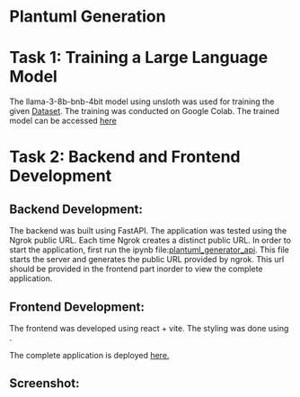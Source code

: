 # Plantuml Generation

# Task 1: Training a Large Language Model
The llama-3-8b-bnb-4bit model using unsloth was used for training the given [Dataset](https://huggingface.co/datasets/coai/plantuml_generation). The training was conducted on Google Colab. The trained model can be accessed [here](https://huggingface.co/RakhiNair/plantuml_generation_model)

# Task 2: Backend and Frontend Development

## Backend Development: 
The backend was built using FastAPI. The application was tested using the Ngrok public URL. Each time Ngrok creates a distinct public URL. In order to start the application, first run the ipynb file:[plantuml_generator_api](https://github.com/RakhiNair/plantuml_generator/blob/main/plantuml_generator_api.ipynb). This file starts the server and generates the public URL provided by ngrok. This url should be provided in the frontend part inorder to view the complete application.

## Frontend Development:
The frontend was developed using react + vite. The styling was done using  .

The complete application is deployed [here.](https://rakhinair.github.io/plantuml_generator/)

## Screenshot:



